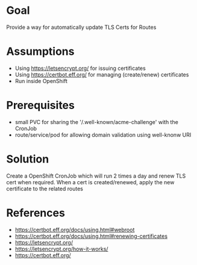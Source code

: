 # Goal

Provide a way for automatically update TLS Certs for Routes

# Assumptions
- Using https://letsencrypt.org/ for issuing certificates
- Using https://certbot.eff.org/ for managing (create/renew) certificates
- Run inside OpenShift

# Prerequisites
- small PVC for sharing the '/.well-known/acme-challenge' with the CronJob
- route/service/pod for allowing domain validation using well-knonw URI

# Solution
Create a OpenShift CronJob which will run 2 times a day and renew TLS cert when required.
When a cert is created/renewed, apply the new certificate to the related routes


# References
- https://certbot.eff.org/docs/using.html#webroot
- https://certbot.eff.org/docs/using.html#renewing-certificates
- https://letsencrypt.org/
- https://letsencrypt.org/how-it-works/
- https://certbot.eff.org/
